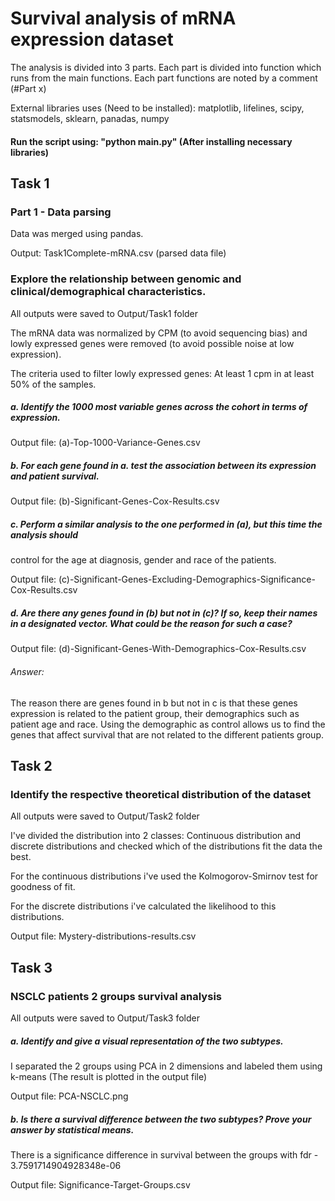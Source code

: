 # Survival analysis of mRNA expression dataset

The analysis is divided into 3 parts. Each part is divided into function which runs from the main functions.
Each part functions are noted by a comment (#Part x)

External libraries uses (Need to be installed): matplotlib, lifelines, scipy, statsmodels, sklearn, panadas, numpy

#### Run the script using: "python main.py" (After installing necessary libraries)




## Task 1

### Part 1 - Data parsing

Data was merged using pandas.

Output: Task1Complete-mRNA.csv (parsed data file)

### Explore the relationship between genomic and clinical/demographical characteristics.
All outputs were saved to Output/Task1 folder


The mRNA data was normalized by CPM (to avoid sequencing bias) and lowly expressed genes were removed (to avoid possible noise at low expression).

The criteria used to filter lowly expressed genes: At least 1 cpm in at least 50% of the samples.

##### a. Identify the 1000 most variable genes across the cohort in terms of expression.

Output file: (a)-Top-1000-Variance-Genes.csv

##### b. For each gene found in a. test the association between its expression and patient survival.

Output file: (b)-Significant-Genes-Cox-Results.csv

##### c. Perform a similar analysis to the one performed in (a), but this time the analysis should
control for the age at diagnosis, gender and race of the patients.

Output file: (c)-Significant-Genes-Excluding-Demographics-Significance-Cox-Results.csv

##### d. Are there any genes found in (b) but not in (c)? If so, keep their names in a designated vector. What could be the reason for such a case?

Output file: (d)-Significant-Genes-With-Demographics-Cox-Results.csv

###### Answer:
The reason there are genes found in b but not in c is that 
these genes expression is related to the patient group, their demographics such as patient age and race.
Using the demographic as control allows us to find the genes that affect survival that are not related to the different patients group.


## Task 2
### Identify the respective theoretical distribution of the dataset
All outputs were saved to Output/Task2 folder


I've divided the distribution into 2 classes: Continuous distribution and discrete distributions and checked which of the distributions fit the data the best.

For the continuous distributions i've used the Kolmogorov-Smirnov test for goodness of fit.

For the discrete distributions i've calculated the likelihood to this distributions. 

Output file: Mystery-distributions-results.csv

## Task 3
### NSCLC patients 2 groups survival analysis
All outputs were saved to Output/Task3 folder

##### a. Identify and give a visual representation of the two subtypes. 

I separated the 2 groups using PCA in 2 dimensions and labeled them using k-means (The result is plotted in the output file)

Output file: PCA-NSCLC.png

##### b. Is there a survival difference between the two subtypes? Prove your answer by statistical means.

There is a significance difference in survival between the groups with fdr - 3.7591714904928348e-06

Output file: Significance-Target-Groups.csv 